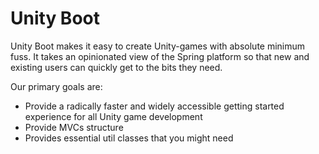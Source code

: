 
# Unity Boot
Unity Boot makes it easy to create Unity-games with absolute minimum fuss. It takes an opinionated view of the Spring platform so that new and existing users can quickly get to the bits they need.  
  
Our primary goals are:
* Provide a radically faster and widely accessible getting started experience for all Unity game development
* Provide MVCs structure
* Provides essential util classes that you might need 

